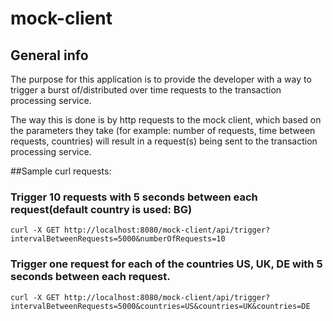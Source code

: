 # mock-client

## General info
The purpose for this application is to provide the developer with a way to trigger
a burst of/distributed over time requests to the transaction processing service.

The way this is done is by http requests to the mock client, which based on the parameters they take
(for example: number of requests, time between requests, countries) will result in a request(s) being
sent to the transaction processing service.

##Sample curl requests:

### Trigger 10 requests with 5 seconds between each request(default country is used: BG)
```
curl -X GET http://localhost:8080/mock-client/api/trigger?intervalBetweenRequests=5000&numberOfRequests=10
```

### Trigger one request for each of the countries US, UK, DE with 5 seconds between each request.
```
curl -X GET http://localhost:8080/mock-client/api/trigger?intervalBetweenRequests=5000&countries=US&countries=UK&countries=DE
```
